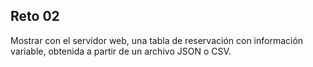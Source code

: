 ## Reto 02

Mostrar con el servidor web, una tabla de reservación con información variable, obtenida a partir de un archivo JSON o CSV.